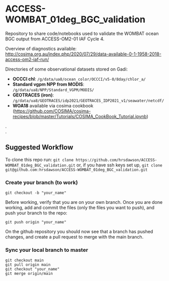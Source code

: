 # ACCESS-WOMBAT_01deg_BGC_validation

Repository to share code/notebooks used to validate the WOMBAT ocean BGC output from ACCESS-OM2-01 IAF Cycle 4. 

Overview of diagnostics available: http://cosima.org.au/index.php/2020/07/29/data-available-0-1-1958-2018-access-om2-iaf-run/

Directories of some observational datasets stored on Gadi:
- **OCCCI chl**: `/g/data/ua8/ocean_color/OCCCI/v5-0/8day/chlor_a/`
- **Standard vgpm NPP from MODIS**: `/g/data/ua8/NPP/Standard_VGPM/MODIS/`
- **GEOTRACES (iron)**: `/g/data/ua8/GEOTRACES/idp2021/GEOTRACES_IDP2021_v1/seawater/netcdf/`
- **WOA18** available via cosima cookbook (https://github.com/COSIMA/cosima-recipes/blob/master/Tutorials/COSIMA_CookBook_Tutorial.ipynb)

.    
.  

## Suggested Workflow
To clone this repo run: `git clone https://github.com/hrsdawson/ACCESS-WOMBAT_01deg_BGC_validation.git` or, if you have ssh keys set up, `git clone git@github.com:hrsdawson/ACCESS-WOMBAT_01deg_BGC_validation.git`

### Create your branch (to work)

`git checkout -b "your_name"`

Before working, verify that you are on your own branch. Once you are done working, add and commit the files (only the files you want to push), and push your branch to the repo:

`git push origin "your_name"`

On the github repository you should now see that a branch has pushed changes, and create a pull request to merge with the main branch.

### Sync your local branch to master

`git checkout main`  
`git pull origin main`  
`git checkout "your_name"`  
`git merge origin/main`  
